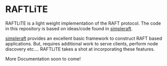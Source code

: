 # RAFTLiTE

RAFTLiTE is a light weight implementation of the RAFT protocol. The code in this repository is based on ideas/code found in [simpleraft](https://github.com/streed/simpleRaft).

[simpleraft](https://github.com/streed/simpleRaft) provides an excellent basic framework to construct RAFT based applications. But, requires additional work to serve clients, perform node discovery etc.... RAFTLiTE takes a shot at incorporating these features.

More Documentation soon to come!
